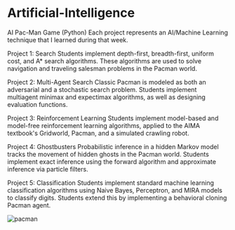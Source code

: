# Artificial-Intelligence

AI Pac-Man Game (Python)
Each project represents an AI/Machine Learning technique that I learned during that week.

Project 1: Search
Students implement depth-first, breadth-first, uniform cost, and A* search algorithms. These algorithms are used to solve navigation and traveling salesman problems in the Pacman world.

Project 2: Multi-Agent Search 
Classic Pacman is modeled as both an adversarial and a stochastic search problem. Students implement multiagent minimax and expectimax algorithms, as well as designing evaluation functions.

Project 3: Reinforcement Learning 
Students implement model-based and model-free reinforcement learning algorithms, applied to the AIMA textbook's Gridworld, Pacman, and a simulated crawling robot.

Project 4: Ghostbusters 
Probabilistic inference in a hidden Markov model tracks the movement of hidden ghosts in the Pacman world. Students implement exact inference using the forward algorithm and approximate inference via particle filters.

Project 5: Classification 
Students implement standard machine learning classification algorithms using Naive Bayes, Perceptron, and MIRA models to classify digits. Students extend this by implementing a behavioral cloning Pacman agent.

![pacman](https://user-images.githubusercontent.com/20921475/29050119-8e0cbfea-7be2-11e7-91d9-d6eb80ba618b.jpg)
